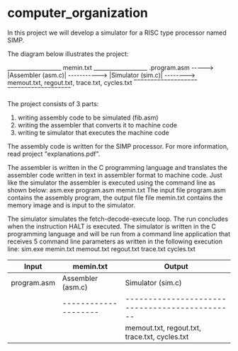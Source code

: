 # computer_organization
In this project we will develop a simulator for a RISC type processor named SIMP.

The diagram below illustrates the project:

___________________   memin.txt      ___________________
.program.asm  ----->  |Assembler (asm.c)|  ----------->    |Simulator (sim.c)|  --------> memout.txt, regout.txt, trace.txt, cycles.txt
‾‾‾‾‾‾‾‾‾‾‾‾‾‾‾‾‾‾‾                  ‾‾‾‾‾‾‾‾‾‾‾‾‾‾‾‾‾‾‾

The project consists of 3 parts:
1. writing assembly code to be simulated (fib.asm)
2. writing the assembler that converts it to machine code
3. writing te simulator that executes the machine code

The assembly code is written for the SIMP processor. For more information, read project "explanations.pdf".

The assembler is written in the C programming language and translates the assembler code written in text in assembler format to machine code.
Just like the simulator the assembler is executed using the command line as shown below:
asm.exe program.asm memin.txt
The input file program.asm contains the assembly program, the output file file memin.txt contains the memory image and is input to the simulator.

The simulator simulates the fetch-decode-execute loop. The run concludes when the instruction HALT is executed.
The simulator is written in the C programming language and will be run from a command line application that receives 5 command line parameters as written in the following execution line:
sim.exe memin.txt memout.txt regout.txt trace.txt cycles.txt


| Input            | memin.txt             | Output                                       |
|------------------|---------------------|----------------------------------------------|
| program.asm      | Assembler (asm.c)   | Simulator (sim.c)                            |
|                  | --------------------|----------------------------------------------|
|                  |                    | memout.txt, regout.txt, trace.txt, cycles.txt|
